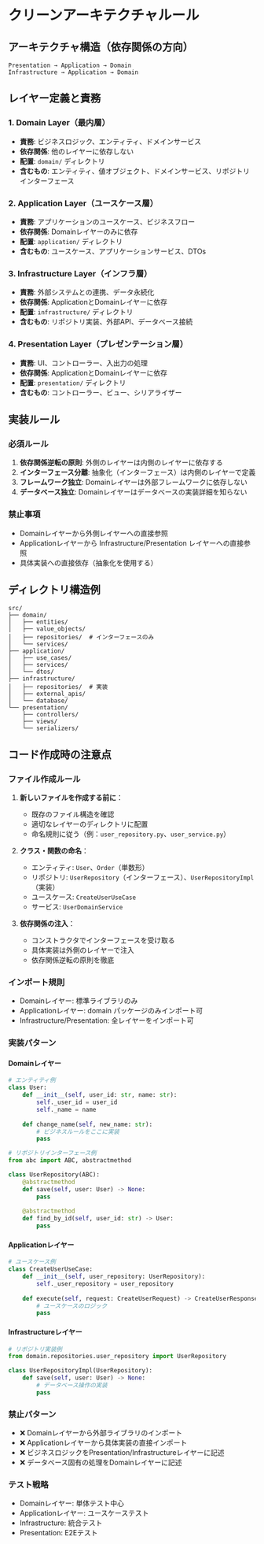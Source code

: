 # クリーンアーキテクチャルール

## アーキテクチャ構造（依存関係の方向）

```
Presentation → Application → Domain
Infrastructure → Application → Domain
```

## レイヤー定義と責務

### 1. Domain Layer（最内層）

- **責務**: ビジネスロジック、エンティティ、ドメインサービス
- **依存関係**: 他のレイヤーに依存しない
- **配置**: `domain/` ディレクトリ
- **含むもの**: エンティティ、値オブジェクト、ドメインサービス、リポジトリインターフェース

### 2. Application Layer（ユースケース層）

- **責務**: アプリケーションのユースケース、ビジネスフロー
- **依存関係**: Domainレイヤーのみに依存
- **配置**: `application/` ディレクトリ
- **含むもの**: ユースケース、アプリケーションサービス、DTOs

### 3. Infrastructure Layer（インフラ層）

- **責務**: 外部システムとの連携、データ永続化
- **依存関係**: ApplicationとDomainレイヤーに依存
- **配置**: `infrastructure/` ディレクトリ
- **含むもの**: リポジトリ実装、外部API、データベース接続

### 4. Presentation Layer（プレゼンテーション層）

- **責務**: UI、コントローラー、入出力の処理
- **依存関係**: ApplicationとDomainレイヤーに依存
- **配置**: `presentation/` ディレクトリ
- **含むもの**: コントローラー、ビュー、シリアライザー

## 実装ルール

### 必須ルール

1. **依存関係逆転の原則**: 外側のレイヤーは内側のレイヤーに依存する
2. **インターフェース分離**: 抽象化（インターフェース）は内側のレイヤーで定義
3. **フレームワーク独立**: Domainレイヤーは外部フレームワークに依存しない
4. **データベース独立**: Domainレイヤーはデータベースの実装詳細を知らない

### 禁止事項

- Domainレイヤーから外側レイヤーへの直接参照
- Applicationレイヤーから Infrastructure/Presentation レイヤーへの直接参照
- 具体実装への直接依存（抽象化を使用する）

## ディレクトリ構造例

```
src/
├── domain/
│   ├── entities/
│   ├── value_objects/
│   ├── repositories/  # インターフェースのみ
│   └── services/
├── application/
│   ├── use_cases/
│   ├── services/
│   └── dtos/
├── infrastructure/
│   ├── repositories/  # 実装
│   ├── external_apis/
│   └── database/
└── presentation/
    ├── controllers/
    ├── views/
    └── serializers/
```

## コード作成時の注意点

### ファイル作成ルール

1. **新しいファイルを作成する前に**：
   - 既存のファイル構造を確認
   - 適切なレイヤーのディレクトリに配置
   - 命名規則に従う（例：`user_repository.py`、`user_service.py`）

2. **クラス・関数の命名**：
   - エンティティ: `User`、`Order`（単数形）
   - リポジトリ: `UserRepository`（インターフェース）、`UserRepositoryImpl`（実装）
   - ユースケース: `CreateUserUseCase`
   - サービス: `UserDomainService`

3. **依存関係の注入**：
   - コンストラクタでインターフェースを受け取る
   - 具体実装は外側のレイヤーで注入
   - 依存関係逆転の原則を徹底

### インポート規則

- Domainレイヤー: 標準ライブラリのみ
- Applicationレイヤー: domain パッケージのみインポート可
- Infrastructure/Presentation: 全レイヤーをインポート可

### 実装パターン

#### Domainレイヤー

```python
# エンティティ例
class User:
    def __init__(self, user_id: str, name: str):
        self._user_id = user_id
        self._name = name
    
    def change_name(self, new_name: str):
        # ビジネスルールをここに実装
        pass

# リポジトリインターフェース例
from abc import ABC, abstractmethod

class UserRepository(ABC):
    @abstractmethod
    def save(self, user: User) -> None:
        pass
    
    @abstractmethod
    def find_by_id(self, user_id: str) -> User:
        pass
```

#### Applicationレイヤー

```python
# ユースケース例
class CreateUserUseCase:
    def __init__(self, user_repository: UserRepository):
        self._user_repository = user_repository
    
    def execute(self, request: CreateUserRequest) -> CreateUserResponse:
        # ユースケースのロジック
        pass
```

#### Infrastructureレイヤー

```python
# リポジトリ実装例
from domain.repositories.user_repository import UserRepository

class UserRepositoryImpl(UserRepository):
    def save(self, user: User) -> None:
        # データベース操作の実装
        pass
```

### 禁止パターン

- ❌ Domainレイヤーから外部ライブラリのインポート
- ❌ Applicationレイヤーから具体実装の直接インポート
- ❌ ビジネスロジックをPresentation/Infrastructureレイヤーに記述
- ❌ データベース固有の処理をDomainレイヤーに記述

### テスト戦略

- Domainレイヤー: 単体テスト中心
- Applicationレイヤー: ユースケーステスト
- Infrastructure: 統合テスト
- Presentation: E2Eテスト
